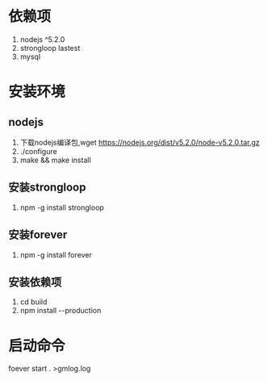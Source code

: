 # 依赖项

 1. nodejs ^5.2.0
 2. strongloop lastest
 3. mysql

# 安装环境

## nodejs
1. 下载nodejs编译包,wget https://nodejs.org/dist/v5.2.0/node-v5.2.0.tar.gz 
2. ./configure
3. make && make install

## 安装strongloop
1. npm -g install strongloop

## 安装forever
1. npm -g install forever

## 安装依赖项
1. cd build
2. npm install --production 

# 启动命令
foever start . >gmlog.log 